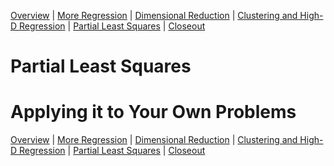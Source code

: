 [Overview](./00_overview.md) |
[More Regression](./01_regression.md) |
[Dimensional Reduction](./02_dimreduction.md) |
[Clustering and High-D Regression](./03_clusteringAndHigherD.md) |
[Partial Least Squares](./04_PLS.md)  |
[Closeout](./05_closeout.md)

# Partial Least Squares


# Applying it to Your Own Problems


[Overview](./00_overview.md) |
[More Regression](./01_regression.md) |
[Dimensional Reduction](./02_dimreduction.md) |
[Clustering and High-D Regression](./03_clusteringAndHigherD.md) |
[Partial Least Squares](./04_PLS.md)  |
[Closeout](./05_closeout.md)
